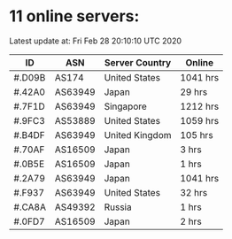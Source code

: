 # 11 online servers:

Latest update at: Fri Feb 28 20:10:10 UTC 2020

| ID | ASN | Server Country | Online |
| -- | --- | -------------- | ------ |
| #.D09B | AS174 | United States | 1041 hrs |
| #.42A0 | AS63949 | Japan | 29 hrs |
| #.7F1D | AS63949 | Singapore | 1212 hrs |
| #.9FC3 | AS53889 | United States | 1059 hrs |
| #.B4DF | AS63949 | United Kingdom | 105 hrs |
| #.70AF | AS16509 | Japan | 3 hrs |
| #.0B5E | AS16509 | Japan | 1 hrs |
| #.2A79 | AS63949 | Japan | 1041 hrs |
| #.F937 | AS63949 | United States | 32 hrs |
| #.CA8A | AS49392 | Russia | 1 hrs |
| #.0FD7 | AS16509 | Japan | 2 hrs |

